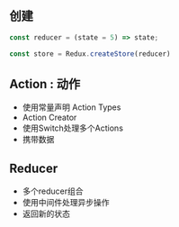 ## 创建
```js
const reducer = (state = 5) => state;

const store = Redux.createStore(reducer)

```

## Action : 动作

* 使用常量声明 Action Types
* Action Creator
* 使用Switch处理多个Actions
* 携带数据

## Reducer

* 多个reducer组合
* 使用中间件处理异步操作
* 返回新的状态